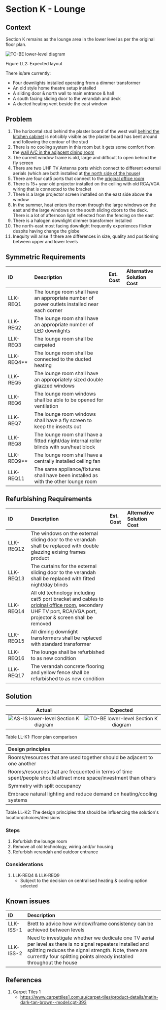 # Section K - Lounge

## Context

Section K remains as the lounge area in the lower level as per the original floor plan.

![TO-BE lower-level diagram](Lower-Level-TO-BE-sections.svg)

Figure LL2: Expected layout

There is/are currently:
* Four downlights installed operating from a dimmer transformer
* An old style home theatre setup installed
* A sliding door & north wall to main entrance & hall
* A south facing sliding door to the verandah and deck
* A ducted heating vent beside the east window


## Problem

1. The horizontal stud behind the plaster board of the west wall [behind the kitchen cabinet](./section-H-requirements.md) is noticibly visible as the plaster board has bent around and following the contour of the stud 
2. There is no cooling system in this room but it gets some comfort from the [wall A/C in the adjacent dining room](./section-J-requirements.md)
3. The current window frame is old, large and difficult to open behind the fly screen
4. There are two UHF TV Antenna ports which connect to different external aerials (which are both installed at [the north side of the house](./section-A-requirements.md))
5. There are four cat5 ports that connect to the [original office room](./section-E-requirements.md)
6. There is 15+ year old projector installed on the ceiling with old RCA/VGA wiring that is connected to the bracket
7. There is a large projector screen installed on the east side above the window
8. In the summer, heat enters the room through the large windows on the east and the large windows on the south sliding doors to the deck. There is a lot of afternoon light reflected from the fencing on the east
9. There is a halogen downlight dimmer transformer installed
10. The north-east most facing downlight frequently experiences flicker despite having change the globe
11. Inequity will arise if there are differences in size, quality and positioning between upper and lower levels


## Symmetric Requirements

|ID|Description|Est. Cost|Alternative Solution Cost|
|:---|:---|:---|:---|
|LLK-REQ1|The lounge room shall have an appropriate number of power outlets installed near each corner|||
|LLK-REQ2|The lounge room shall have an appropriate number of LED downlights|||
|LLK-REQ3|The lounge room shall be carpeted|||
|LLK-REQ4**|The lounge room shall be connected to the ducted heating|||
|LLK-REQ5|The lounge room shall have an appropriately sized double glazzed windows|||
|LLK-REQ6|The lounge room windows shall be able to be opened for ventilation|||
|LLK-REQ7|The lounge room windows shall have a fly screen to keep the insects out|||
|LLK-REQ8|The lounge room shall have a fitted night/day internal roller blinds with sun/heat block|||
|LLK-REQ9**|The lounge room shall have a centrally installed ceiling fan|||
|LLK-REQ11|The same appliance/fixtures shall have been installed as with the other lounge room|||


## Refurbishing Requirements

|ID|Description|Est. Cost|Alternative Solution Cost|
|:---|:---|:---|:---|
|LLK-REQ12|The windows on the external sliding door to the verandah shall be replaced with double glazzing exising frames product|||
|LLK-REQ13|The curtains for the external sliding door to the verandah shall be replaced with fitted night/day blinds|||
|LLK-REQ14|All old technology including cat5 port bracket and cables to [original office room](./section-E-requirements.md), secondary UHF TV port, RCA/VGA port, projector & screen shall be removed|||
|LLK-REQ15|All diming downlight transformers shall be replaced with standard transformer|||
|LLK-REQ16|The lounge shall be refurbished to as new condition|||
|LLK-REQ17|The verandah concrete flooring and yellow fence shall be refurbished to as new condition|||

## Solution

|Actual|Expected|
|:---:|:---:|
|![AS-IS lower-level Section K diagram](Lower-Level-AS-IS-section-K.svg)|![TO-BE lower-level Section K diagram](Lower-Level-TO-BE-section-K.svg)|

Table LL-K1: Floor plan comparison

|Design principles|
|:---|
|Rooms/resources that are used together should be adjacent to one another|
|Rooms/resources that are frequented in terms of time spent/people should attract more space/investment than others|
|Symmetry with split occupancy|
|Embrace natural lighting and reduce demand on heating/cooling systems|

Table LL-K2: The design principles that should be influencing the solution's location/choices/decisions

### Steps

1. Refurbish the lounge room
2. Remove all old technology, wiring and/or housing
3. Refurbish verandah and outdoor entrance

### Considerations

1. LLK-REQ4 & LLK-REQ9
    - Subject to the decision on centralised heating & cooling option selected


## Known issues

|ID|Description|
|:---|:---|
|LLK-ISS-1|Brett to advice how window/frame consistency can be achieved between levels|
|LLK-ISS-2|Need to investigate whether we dedicate one TV aerial per level as there is no signal repeaters installed and splitting reduces the signal strength. Note, there are currently four splitting points already installed throughout the house|


## References
1. Carpet Tiles 1
    - https://www.carpettiles1.com.au/carpet-tiles/product-details/matin-dark-tan-brown--model:cpt-393